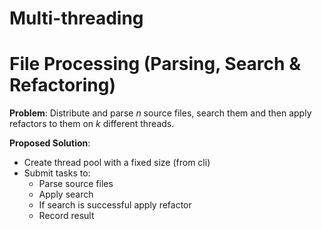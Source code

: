 Multi-threading
========

# File Processing (Parsing, Search & Refactoring)
__Problem__: Distribute and parse _n_ source files, search them and then apply refactors to them on _k_ different threads.

__Proposed Solution__:  
* Create thread pool with a fixed size (from cli)
* Submit tasks to:
  * Parse source files
  * Apply search
  * If search is successful apply refactor
  * Record result
